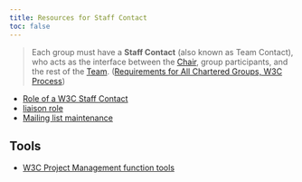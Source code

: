 ```yaml
---
title: Resources for Staff Contact
toc: false
---
```


> Each group must have a **Staff Contact** (also known as Team Contact), who acts as the interface between the [Chair](../chair/), group participants, and the rest of the [Team](https://www.w3.org/policies/process/#team). ([Requirements for All Chartered Groups, W3C Process](https://www.w3.org/policies/process/#ReqsAllGroups))

* [Role of a W3C Staff Contact](role.md)
* [liaison role](liaison-role.md)
* [Mailing list maintenance](remote-maintainers.md)

## Tools

* [W3C Project Management function tools](https://www.w3.org/PM/#staff)
